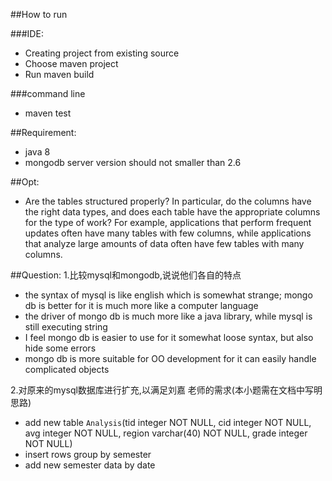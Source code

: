 
##How to run

###IDE:
- Creating project from existing source
- Choose maven project
- Run maven build

###command line
- maven test



##Requirement:
- java 8
- mongodb server version should not smaller than 2.6


##Opt:
- Are the tables structured properly?
 In particular, do the columns have the right data types,
 and does each table have the appropriate columns for the type of work?
 For example, applications that perform frequent updates often
 have many tables with few columns, while applications that
 analyze large amounts of data often have few tables with many columns.


##Question:
1.比较mysql和mongodb,说说他们各自的特点
- the syntax of mysql is like english which is somewhat strange; mongo db is better for
it is much more like a computer language
- the driver of mongo db is much more like a java library, while mysql is still executing string
- I feel mongo db is easier to use for it somewhat loose syntax, but also hide some errors
- mongo db is more suitable for OO development for it can easily handle complicated objects


2.对原来的mysql数据库进行扩充,以满足刘嘉
  老师的需求(本小题需在文档中写明思路)

  - add new table `Analysis`(tid integer NOT NULL, cid integer NOT NULL, avg integer NOT NULL, region varchar(40) NOT NULL, grade integer NOT NULL)
  - insert rows group by semester
  - add new semester data by date
